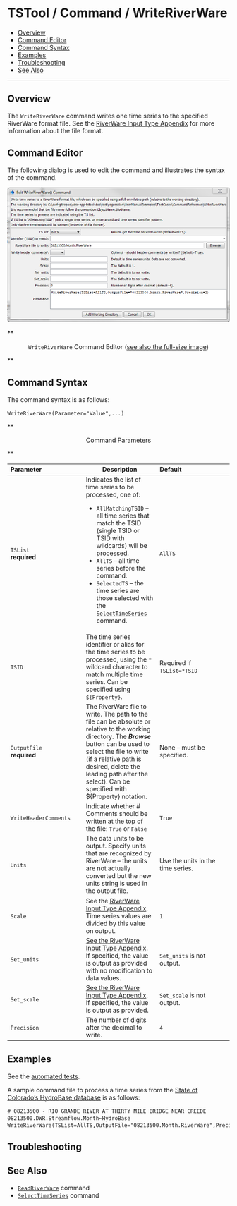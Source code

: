 # TSTool / Command / WriteRiverWare #

* [Overview](#overview)
* [Command Editor](#command-editor)
* [Command Syntax](#command-syntax)
* [Examples](#examples)
* [Troubleshooting](#troubleshooting)
* [See Also](#see-also)

-------------------------

## Overview ##

The `WriteRiverWare` command writes one time series to the specified RiverWare format file.
See the [RiverWare Input Type Appendix](../../datastore-ref/RiverWare/RiverWare.md)
for more information about the file format.

## Command Editor ##

The following dialog is used to edit the command and illustrates the syntax of the command.

![WriteRiverWare](WriteRiverWare.png)

**<p style="text-align: center;">
`WriteRiverWare` Command Editor (<a href="../WriteRiverWare.png">see also the full-size image</a>)
</p>**

## Command Syntax ##

The command syntax is as follows:

```text
WriteRiverWare(Parameter="Value",...)
```
**<p style="text-align: center;">
Command Parameters
</p>**

|**Parameter**&nbsp;&nbsp;&nbsp;&nbsp;&nbsp;&nbsp;&nbsp;&nbsp;&nbsp;&nbsp;&nbsp;&nbsp;&nbsp;&nbsp;&nbsp;&nbsp;&nbsp;&nbsp;&nbsp;&nbsp;&nbsp;&nbsp;&nbsp;|**Description**|**Default**&nbsp;&nbsp;&nbsp;&nbsp;&nbsp;&nbsp;&nbsp;&nbsp;&nbsp;&nbsp;&nbsp;&nbsp;&nbsp;&nbsp;&nbsp;&nbsp;&nbsp;&nbsp;&nbsp;&nbsp;&nbsp;&nbsp;&nbsp;&nbsp;&nbsp;&nbsp;&nbsp;|
|--------------|-----------------|-----------------|
|`TSList`<br>**required**|Indicates the list of time series to be processed, one of:<br><ul><li>`AllMatchingTSID` – all time series that match the TSID (single TSID or TSID with wildcards) will be processed.</li><li>`AllTS` – all time series before the command.</li><li>`SelectedTS` – the time series are those selected with the [`SelectTimeSeries`](../SelectTimeSeries/SelectTimeSeries.md) command.</li></ul> | `AllTS` |
|`TSID`|The time series identifier or alias for the time series to be processed, using the `*` wildcard character to match multiple time series.  Can be specified using `${Property}`.|Required if `TSList=*TSID`|
|`OutputFile`<br>**required**|The RiverWare file to write.  The path to the file can be absolute or relative to the working directory.  The ***Browse*** button can be used to select the file to write (if a relative path is desired, delete the leading path after the select). Can be specified with ${Property} notation.|None – must be specified.|
|`WriteHeaderComments`|Indicate whether # Comments should be written at the top of the file:  `True` or `False`|`True`|
|`Units`|The data units to be output.  Specify units that are recognized by RiverWare – the units are not actually converted but the new units string is used in the output file.|Use the units in the time series.|
|`Scale`|See the [RiverWare Input Type Appendix](../../datastore-ref/RiverWare/RiverWare.md).  Time series values are divided by this value on output.|`1`|
|`Set_units`|[See the RiverWare Input Type Appendix](../../datastore-ref/RiverWare/RiverWare.md).  If specified, the value is output as provided with no modification to data values.|`Set_units` is not output.|
|`Set_scale`|[See the RiverWare Input Type Appendix](../../datastore-ref/RiverWare/RiverWare.md).  If specified, the value is output as provided.|`Set_scale` is not output.|
|`Precision`|The number of digits after the decimal to write.|`4`|

## Examples ##

See the [automated tests](https://github.com/OpenCDSS/cdss-app-tstool-test/tree/master/test/regression/commands/general/WriteRiverWare).

A sample command file to process a time series from the [State of Colorado’s HydroBase database](../../datastore-ref/CO-HydroBase/CO-HydroBase.md)
is as follows:

```text
# 08213500 - RIO GRANDE RIVER AT THIRTY MILE BRIDGE NEAR CREEDE
08213500.DWR.Streamflow.Month~HydroBase
WriteRiverWare(TSList=AllTS,OutputFile="08213500.Month.RiverWare",Precision=2)
```

## Troubleshooting ##

## See Also ##

* [`ReadRiverWare`](../ReadRiverWare/ReadRiverWare.md) command
* [`SelectTimeSeries`](../SelectTimeSeries/SelectTimeSeries.md) command
